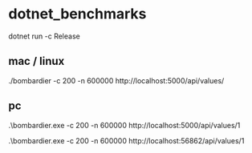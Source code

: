 ﻿# dotnet_benchmarks

dotnet run -c Release

## mac / linux

./bombardier -c 200 -n 600000 http://localhost:5000/api/values/

## pc

.\bombardier.exe -c 200 -n 600000 http://localhost:5000/api/values/1

.\bombardier.exe -c 200 -n 600000 http://localhost:56862/api/values/1
